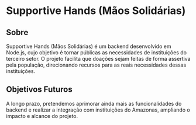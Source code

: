 # Supportive Hands (Mãos Solidárias)

## Sobre
Supportive Hands (Mãos Solidárias) é um backend desenvolvido em Node.js, cujo objetivo é tornar públicas as necessidades de instituições do terceiro setor.
O projeto facilita que doações sejam feitas de forma assertiva pela população, direcionando recursos para as reais necessidades dessas instituições.

## Objetivos Futuros
A longo prazo, pretendemos aprimorar ainda mais as funcionalidades do backend e realizar a integração com instituições do Amazonas, ampliando o impacto e alcance do projeto.

